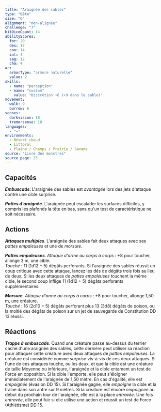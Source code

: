 ```yaml
---
title: "Araignée des sables"
type: "Bête"
size: "G"
alignment: "non-alignée"
challenge: "7"
hitDiceCount: 14
abilityScores:
  for: 20
  dex: 17
  con: 14
  int: 4
  sag: 12
  cha: 4
ac:
  armorType: "armure naturelle"
  value: 2
skills:
  - name: "perception"
  - name: "custom"
    value: "Discrétion +6 (+9 dans le sable)"
movement:
  walk: 9
  burrow: 6
senses:
  darkvision: 18
  tremorsense: 18
languages:
  - "—"
environments:
  - Désert chaud
  - Littoral
  - Plaine / Champs / Prairie / Savane
source: "Livre des monstres"
source_page: 25
---
```

## Capacités
_**Embuscade**_. L'araignée des sables est _avantagée_ lors des jets d'attaque contre une cible surprise.

_**Pattes d'araignée**_. L'araignée peut escalader les surfaces difficiles, y compris les plafonds la tête en bas, sans qu'un test de caractéristique ne soit nécessaire.

## Actions
_**Attaques multiples**_. L'araignée des sables fait deux attaques avec ses _pattes empaleuses_ et une de _morsure_.

_**Pattes empaleuses**_. _Attaque d'arme au corps à corps_ : +8 pour toucher, allonge 3 m, une cible.  
_Touché_ : 11 (1d12 + 5) dégâts perforants. Si l'araignée des sables réussit un coup critique avec cette attaque, lancez les dés de dégâts trois fois au lieu de deux. Si les deux attaques de _pattes empaleuses_ touchent la même cible, le second coup inflige 11 (1d12 + 5) dégâts perforants supplémentaires.

_**Morsure**_. _Attaque d'arme au corps à corps_ : +8 pour toucher, allonge 1,50 m, une créature.  
_Touché_ : 16 (2d10 + 5) dégâts perforant plus 13 (3d8) dégâts de poison, ou la moitié des dégâts de poison sur un jet de sauvegarde de Constitution DD 13 réussi.

## Réactions
_**Trappe à embuscade**_. Quand une créature passe au-dessus du terrier caché d'une araignée des sables, cette dernière peut utiliser sa réaction pour attaquer cette créature avec deux attaques de _pattes empaleuses_. La créature est considérée comme _surprise_ vis-à-vis de ces deux attaques. Si l'une de ces attaques touche, ou les deux, et que la cible est une créature de taille Moyenne ou inférieure, l'araignée et la cible entament un test de Force en opposition. Si la cible l'emporte, elle peut s'éloigner immédiatement de l'araignée de 1,50 mètre. En cas d'égalité, elle est _empoignée_ (évasion DD 15). Si l'araignée gagne, elle _empoigne_ la cible et la traîne dans son antre sur 9 mètres. Si la créature est encore _empoignée_ au début du prochain tour de l'araignée, elle est à la place _entravée_. Une fois _entravée_, elle peut fuir si elle utilise une action et réussit un test de Force (Athlétisme) DD 15.
